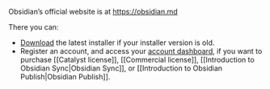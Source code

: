 Obsidian’s official website is at https://obsidian.md

There you can:

- [Download](https://obsidian.md/download) the latest installer if your installer version is old.
- Register an account, and access your [account dashboard](https://obsidian.md/account), if you want to purchase [[Catalyst license]], [[Commercial license]], [[Introduction to Obsidian Sync|Obsidian Sync]], or [[Introduction to Obsidian Publish|Obsidian Publish]].
